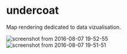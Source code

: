 # undercoat

Map rendering dedicated to data vizualisation.


![screenshot from 2016-08-07 19-52-55](https://cloud.githubusercontent.com/assets/146023/17464176/9196eef8-5cd8-11e6-9cf2-beff444e8291.png)
![screenshot from 2016-08-07 19-51-51](https://cloud.githubusercontent.com/assets/146023/17464177/91b6e334-5cd8-11e6-83e8-3acf1d1b8872.png)
